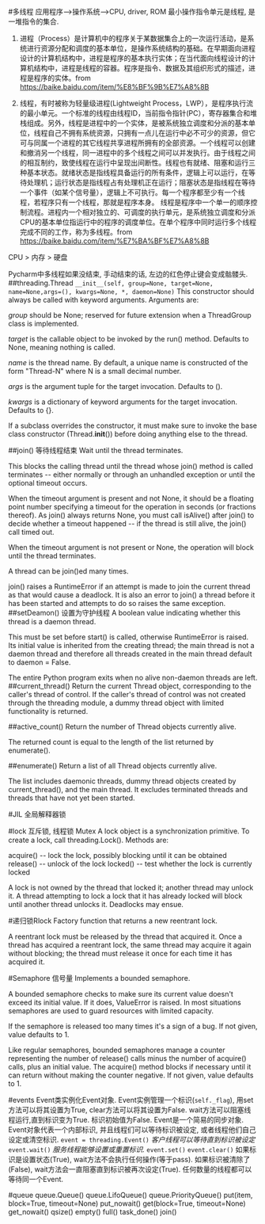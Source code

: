 #多线程
应用程序-->操作系统-->CPU, driver, ROM
最小操作指令单元是线程, 是一堆指令的集合.

1. 进程（Process）是计算机中的程序关于某数据集合上的一次运行活动，是系统进行资源分配和调度的基本单位，是操作系统结构的基础。在早期面向进程设计的计算机结构中，进程是程序的基本执行实体；在当代面向线程设计的计算机结构中，进程是线程的容器。程序是指令、数据及其组织形式的描述，进程是程序的实体。from https://baike.baidu.com/item/%E8%BF%9B%E7%A8%8B

2. 线程，有时被称为轻量级进程(Lightweight Process，LWP），是程序执行流的最小单元。一个标准的线程由线程ID，当前指令指针(PC），寄存器集合和堆栈组成。另外，线程是进程中的一个实体，是被系统独立调度和分派的基本单位，线程自己不拥有系统资源，只拥有一点儿在运行中必不可少的资源，但它可与同属一个进程的其它线程共享进程所拥有的全部资源。一个线程可以创建和撤消另一个线程，同一进程中的多个线程之间可以并发执行。由于线程之间的相互制约，致使线程在运行中呈现出间断性。线程也有就绪、阻塞和运行三种基本状态。就绪状态是指线程具备运行的所有条件，逻辑上可以运行，在等待处理机；运行状态是指线程占有处理机正在运行；阻塞状态是指线程在等待一个事件（如某个信号量），逻辑上不可执行。每一个程序都至少有一个线程，若程序只有一个线程，那就是程序本身。
线程是程序中一个单一的顺序控制流程。进程内一个相对独立的、可调度的执行单元，是系统独立调度和分派CPU的基本单位指运行中的程序的调度单位。在单个程序中同时运行多个线程完成不同的工作，称为多线程。from https://baike.baidu.com/item/%E7%BA%BF%E7%A8%8B

CPU > 内存 > 硬盘

Pycharm中多线程如果没结束, 手动结束的话, 左边的红色停止键会变成骷髅头.
##threading.Thread
`__init__(self, group=None, target=None, name=None,args=(), kwargs=None, *, daemon=None)`
This constructor should always be called with keyword arguments. Arguments are:

*group* should be None; reserved for future extension when a ThreadGroup
class is implemented.

*target* is the callable object to be invoked by the run()
method. Defaults to None, meaning nothing is called.

*name* is the thread name. By default, a unique name is constructed of
the form "Thread-N" where N is a small decimal number.

*args* is the argument tuple for the target invocation. Defaults to ().

*kwargs* is a dictionary of keyword arguments for the target
invocation. Defaults to {}.

If a subclass overrides the constructor, it must make sure to invoke
the base class constructor (Thread.__init__()) before doing anything
else to the thread.

##join()
等待线程结束
Wait until the thread terminates.

This blocks the calling thread until the thread whose join() method is
called terminates -- either normally or through an unhandled exception
or until the optional timeout occurs.

When the timeout argument is present and not None, it should be a
floating point number specifying a timeout for the operation in seconds
(or fractions thereof). As join() always returns None, you must call
isAlive() after join() to decide whether a timeout happened -- if the
thread is still alive, the join() call timed out.

When the timeout argument is not present or None, the operation will
block until the thread terminates.

A thread can be join()ed many times.

join() raises a RuntimeError if an attempt is made to join the current
thread as that would cause a deadlock. It is also an error to join() a
thread before it has been started and attempts to do so raises the same
exception.
##setDeamon()
设置为守护线程
A boolean value indicating whether this thread is a daemon thread.

This must be set before start() is called, otherwise RuntimeError is
raised. Its initial value is inherited from the creating thread; the
main thread is not a daemon thread and therefore all threads created in
the main thread default to daemon = False.

The entire Python program exits when no alive non-daemon threads are
left.
##current_thread()
Return the current Thread object, corresponding to the caller's thread of control.
If the caller's thread of control was not created through the threading
module, a dummy thread object with limited functionality is returned.

##active_count()
Return the number of Thread objects currently alive.

The returned count is equal to the length of the list returned by
enumerate().

##enumerate()
Return a list of all Thread objects currently alive.

The list includes daemonic threads, dummy thread objects created by
current_thread(), and the main thread. It excludes terminated threads and
threads that have not yet been started.

#JIL 全局解释器锁

#lock
互斥锁, 线程锁
Mutex
A lock object is a synchronization primitive.  To create a lock,
call threading.Lock().  Methods are:

acquire() -- lock the lock, possibly blocking until it can be obtained
release() -- unlock of the lock
locked() -- test whether the lock is currently locked

A lock is not owned by the thread that locked it; another thread may
unlock it.  A thread attempting to lock a lock that it has already locked
will block until another thread unlocks it.  Deadlocks may ensue.


#递归锁Rlock
Factory function that returns a new reentrant lock.

A reentrant lock must be released by the thread that acquired it. Once a
thread has acquired a reentrant lock, the same thread may acquire it again
without blocking; the thread must release it once for each time it has
acquired it.

#Semaphore
信号量
Implements a bounded semaphore.

A bounded semaphore checks to make sure its current value doesn't exceed its
initial value. If it does, ValueError is raised. In most situations
semaphores are used to guard resources with limited capacity.

If the semaphore is released too many times it's a sign of a bug. If not
given, value defaults to 1.

Like regular semaphores, bounded semaphores manage a counter representing
the number of release() calls minus the number of acquire() calls, plus an
initial value. The acquire() method blocks if necessary until it can return
without making the counter negative. If not given, value defaults to 1.

#events
Event类实例化Event对象. Event实例管理一个标识(`self._flag`), 用set方法可以将其设置为True, clear方法可以将其设置为False. wait方法可以阻塞线程运行,直到标识变为True. 标识初始值为False.
Event是一个简易的同步对象. Event对象代表一个内部标识, 并且线程们可以等待标识被设定, 或者线程他们自己设定或清空标识.
`event = threading.Event()`
*客户线程可以等待直到标识被设定*
`event.wait()`
*服务线程能够设置或重置标识.*
`event.set()`
`event.clear()`
如果标识是设置状态(True), wait方法不会执行任何操作(等于pass). 如果标识被清除了(False), wait方法会一直阻塞直到标识被再次设定(True). 任何数量的线程都可以等待同一个Event.

#queue
queue.Queue()
queue.LifoQueue()
queue.PriorityQueue()
put(item, block=True, timeout=None)
put_nowait()
get(block=True, timeout=None)
get_nowait()
qsize()
empty()
full()
task_done()
join()



